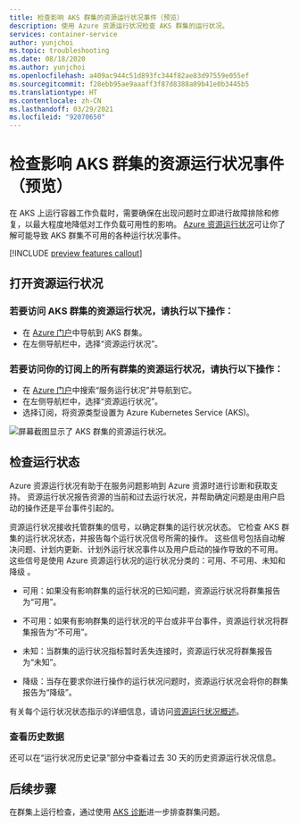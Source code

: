 ```yaml
---
title: 检查影响 AKS 群集的资源运行状况事件（预览）
description: 使用 Azure 资源运行状况检查 AKS 群集的运行状况。
services: container-service
author: yunjchoi
ms.topic: troubleshooting
ms.date: 08/18/2020
ms.author: yunjchoi
ms.openlocfilehash: a409ac944c51d893fc344f82ae83d97559e055ef
ms.sourcegitcommit: f28ebb95ae9aaaff3f87d8388a09b41e0b3445b5
ms.translationtype: HT
ms.contentlocale: zh-CN
ms.lasthandoff: 03/29/2021
ms.locfileid: "92070650"
---
```

# <a name="check-for-resource-health-events-impacting-your-aks-cluster-preview"></a>检查影响 AKS 群集的资源运行状况事件（预览）


在 AKS 上运行容器工作负载时，需要确保在出现问题时立即进行故障排除和修复，以最大程度地降低对工作负载可用性的影响。 [Azure 资源运行状况](../service-health/resource-health-overview.md)可让你了解可能导致 AKS 群集不可用的各种运行状况事件。

[!INCLUDE [preview features callout](./includes/preview/preview-callout.md)]

## <a name="open-resource-health"></a>打开资源运行状况

### <a name="to-access-resource-health-for-your-aks-cluster"></a>若要访问 AKS 群集的资源运行状况，请执行以下操作：

- 在 [Azure 门户](https://portal.azure.com)中导航到 AKS 群集。
- 在左侧导航栏中，选择“资源运行状况”。

### <a name="to-access-resource-health-for-all-clusters-on-your-subscription"></a>若要访问你的订阅上的所有群集的资源运行状况，请执行以下操作：

- 在 [Azure 门户](https://portal.azure.com)中搜索“服务运行状况”并导航到它。
- 在左侧导航栏中，选择“资源运行状况”。
- 选择订阅，将资源类型设置为 Azure Kubernetes Service (AKS)。

![屏幕截图显示了 AKS 群集的资源运行状况。](./media/aks-resource-health/resource-health-check.png)

## <a name="check-the-health-status"></a>检查运行状态

Azure 资源运行状况有助于在服务问题影响到 Azure 资源时进行诊断和获取支持。 资源运行状况报告资源的当前和过去运行状况，并帮助确定问题是由用户启动的操作还是平台事件引起的。

资源运行状况接收托管群集的信号，以确定群集的运行状况状态。 它检查 AKS 群集的运行状况状态，并报告每个运行状况信号所需的操作。 这些信号包括自动解决问题、计划内更新、计划外运行状况事件以及用户启动的操作导致的不可用。 这些信号是使用 Azure 资源运行状况的运行状况分类的：可用、不可用、未知和降级   。

- 可用：如果没有影响群集的运行状况的已知问题，资源运行状况将群集报告为“可用”。

- 不可用：如果有影响群集的运行状况的平台或非平台事件，资源运行状况将群集报告为“不可用”。

- 未知：当群集的运行状况指标暂时丢失连接时，资源运行状况将群集报告为“未知”。

- 降级：当存在要求你进行操作的运行状况问题时，资源运行状况会将你的群集报告为“降级”。

有关每个运行状况状态指示的详细信息，请访问[资源运行状况概述](../service-health/resource-health-overview.md#health-status)。

### <a name="view-historical-data"></a>查看历史数据

还可以在“运行状况历史记录”部分中查看过去 30 天的历史资源运行状况信息。

## <a name="next-steps"></a>后续步骤

在群集上运行检查，通过使用 [AKS 诊断](./concepts-diagnostics.md)进一步排查群集问题。